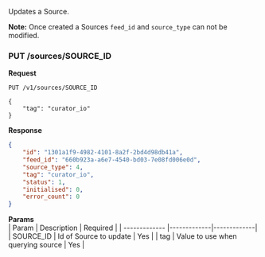 Updates a Source.

**Note:** Once created a Sources `feed_id` and `source_type` can not be modified.

### PUT /sources/SOURCE_ID

**Request**

```http
PUT /v1/sources/SOURCE_ID

{
    "tag": "curator_io"
}
```

**Response**

```json
{
    "id": "1301a1f9-4982-4101-8a2f-2bd4d98db41a",
    "feed_id": "660b923a-a6e7-4540-bd03-7e08fd006e0d",
    "source_type": 4,
    "tag": "curator_io",
    "status": 1,
    "initialised": 0,
    "error_count": 0
}
```



**Params**  
| Param         | Description     | Required |
| ------------- |-------------|-------------|
| SOURCE_ID     | Id of Source to update | Yes |
| tag     | Value to use when querying source    | Yes |

